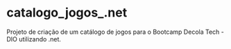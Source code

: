 # catalogo_jogos_.net
Projeto de criação de um catálogo de jogos para o Bootcamp Decola Tech - DIO utilizando .net. 
